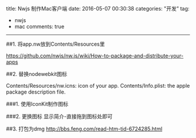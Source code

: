 title: Nwjs 制作Mac客户端
date: 2016-05-07 00:30:38
categories: "开发”
tag: 
- nwjs
- mac
comments: true
---

##1. 将app.nw放到Contents/Resources里

https://github.com/nwjs/nw.js/wiki/How-to-package-and-distribute-your-apps

##2. 替换nodewebkit图标

Contents/Resources/nw.icns: icon of your app.
Contents/Info.plist: the apple package description file.

###1. 使用IconKit制作图标

###2. 更换图标
显示简介-直接拖到图标处即可

##3. 打包为dmg
http://bbs.feng.com/read-htm-tid-6724285.html